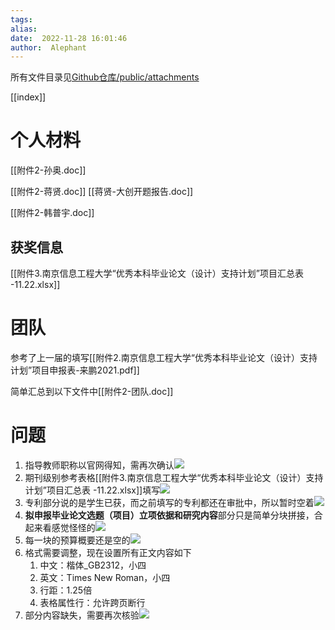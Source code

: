 ```yaml
---
tags:  
alias:  
date:  2022-11-28 16:01:46 
author:  Alephant
---
```

所有文件目录见[Github仓库/public/attachments](https://github.com/Alephant6/nuist-graduation-projection/tree/main/public/attachments)

[[index]]

# 个人材料
[[附件2-孙奥.doc]]

[[附件2-蒋贤.doc]]
[[蒋贤-大创开题报告.doc]]

[[附件2-韩普宇.doc]]

## 获奖信息
[[附件3.南京信息工程大学“优秀本科毕业论文（设计）支持计划”项目汇总表 -11.22.xlsx]]

# 团队
参考了上一届的填写[[附件2.南京信息工程大学“优秀本科毕业论文（设计）支持计划”项目申报表-来鹏2021.pdf]]

简单汇总到以下文件中[[附件2-团队.doc]]


# 问题
1. 指导教师职称以官网得知，需再次确认![](https://cdn.jsdelivr.net/gh/Alephant6/PicBed/202211281614366.png)
2. 期刊级别参考表格[[附件3.南京信息工程大学“优秀本科毕业论文（设计）支持计划”项目汇总表 -11.22.xlsx]]填写![](https://cdn.jsdelivr.net/gh/Alephant6/PicBed/202211281615878.png)
3. 专利部分说的是学生已获，而之前填写的专利都还在审批中，所以暂时空着![](https://cdn.jsdelivr.net/gh/Alephant6/PicBed/202211281606189.png)
4. **拟申报毕业论文选题（项目）立项依据和研究内容**部分只是简单分块拼接，合起来看感觉怪怪的![](https://cdn.jsdelivr.net/gh/Alephant6/PicBed/202211281609677.png)
5. 每一块的预算概要还是空的![](https://cdn.jsdelivr.net/gh/Alephant6/PicBed/202211281610248.png)
6. 格式需要调整，现在设置所有正文内容如下
	1. 中文：楷体_GB2312，小四
	2. 英文：Times New Roman，小四
	3. 行距：1.25倍
	4. 表格属性行：允许跨页断行
7. 部分内容缺失，需要再次核验![](https://cdn.jsdelivr.net/gh/Alephant6/PicBed/202211281613908.png)
